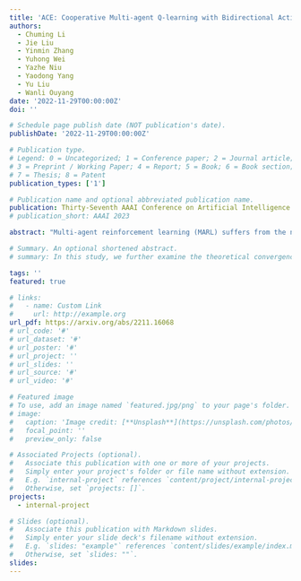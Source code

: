 ```yaml
---
title: 'ACE: Cooperative Multi-agent Q-learning with Bidirectional Action-Dependency'
authors:
  - Chuming Li
  - Jie Liu
  - Yinmin Zhang
  - Yuhong Wei
  - Yazhe Niu
  - Yaodong Yang
  - Yu Liu
  - Wanli Ouyang
date: '2022-11-29T00:00:00Z'
doi: ''

# Schedule page publish date (NOT publication's date).
publishDate: '2022-11-29T00:00:00Z'

# Publication type.
# Legend: 0 = Uncategorized; 1 = Conference paper; 2 = Journal article;
# 3 = Preprint / Working Paper; 4 = Report; 5 = Book; 6 = Book section;
# 7 = Thesis; 8 = Patent
publication_types: ['1']

# Publication name and optional abbreviated publication name.
publication: Thirty-Seventh AAAI Conference on Artificial Intelligence (AAAI 2023)
# publication_short: AAAI 2023

abstract: "Multi-agent reinforcement learning (MARL) suffers from the non-stationarity problem, which is the ever-changing targets at every iteration when multiple agents update their policies at the same time. Starting from first principle, in this paper, we manage to solve the non-stationarity problem by proposing bidirectional action-dependent Q-learning (ACE). Central to the development of ACE is the sequential decision-making process wherein only one agent is allowed to take action at one time. Within this process, each agent maximizes its value function given the actions taken by the preceding agents at the inference stage. In the learning phase, each agent minimizes the TD error that is dependent on how the subsequent agents have reacted to their chosen action. Given the design of bidirectional dependency, ACE effectively turns a multiagent MDP into a single-agent MDP. We implement the ACE framework by identifying the proper network representation to formulate the action dependency, so that the sequential decision process is computed implicitly in one forward pass. To validate ACE, we compare it with strong baselines on two MARL benchmarks. Empirical experiments demonstrate that ACE outperforms the state-of-the-art algorithms on Google Research Football and StarCraft Multi-Agent Challenge by a large margin. In particular, on SMAC tasks, ACE achieves 100% success rate on almost all the hard and super-hard maps. We further study extensive research problems regarding ACE, including extension, generalization, and practicability. Code is made available to facilitate further research."

# Summary. An optional shortened abstract.
# summary: In this study, we further examine the theoretical convergence rate and sample complexity of such regret minimization-based double oracle methods, utilizing a unified framework called RegretMinimizing Double Oracle.

tags: ''
featured: true

# links:
#   - name: Custom Link
#     url: http://example.org
url_pdf: https://arxiv.org/abs/2211.16068
# url_code: '#'
# url_dataset: '#'
# url_poster: '#'
# url_project: ''
# url_slides: ''
# url_source: '#'
# url_video: '#'

# Featured image
# To use, add an image named `featured.jpg/png` to your page's folder.
# image:
#   caption: 'Image credit: [**Unsplash**](https://unsplash.com/photos/pLCdAaMFLTE)'
#   focal_point: ''
#   preview_only: false

# Associated Projects (optional).
#   Associate this publication with one or more of your projects.
#   Simply enter your project's folder or file name without extension.
#   E.g. `internal-project` references `content/project/internal-project/index.md`.
#   Otherwise, set `projects: []`.
projects:
  - internal-project

# Slides (optional).
#   Associate this publication with Markdown slides.
#   Simply enter your slide deck's filename without extension.
#   E.g. `slides: "example"` references `content/slides/example/index.md`.
#   Otherwise, set `slides: ""`.
slides:
---
```

